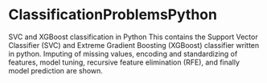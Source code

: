 # ClassificationProblemsPython
SVC and XGBoost classification in Python
This contains the Support Vector Classifier (SVC) and Extreme Gradient Boosting (XGBoost) classifier written in python. Imputing of missing values, encoding and standardizing of features, model tuning, recursive feature elimination (RFE), and finally model prediction are shown.
